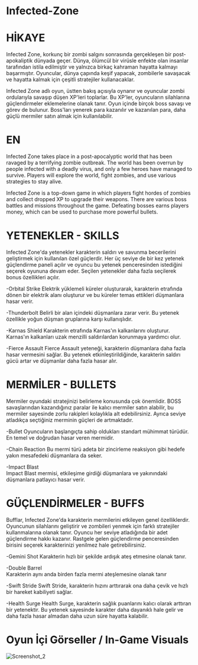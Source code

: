 # Infected-Zone

# HİKAYE

Infected Zone, korkunç bir zombi salgını sonrasında gerçekleşen bir post-apokaliptik dünyada geçer. Dünya, ölümcül bir virüsle enfekte olan insanlar tarafından istila edilmiştir ve yalnızca birkaç kahraman hayatta kalmayı başarmıştır. Oyuncular, dünya çapında keşif yapacak, zombilerle savaşacak ve hayatta kalmak için çeşitli stratejiler kullanacaklar.

Infected Zone adlı oyun, üstten bakış açısıyla oynanır ve oyuncular zombi ordularıyla savaşıp düşen XP'leri toplarlar. Bu XP'ler, oyuncuların silahlarına güçlendirmeler eklemelerine olanak tanır. Oyun içinde birçok boss savaşı ve görev de bulunur. Boss'ları yenerek para kazanılır ve kazanılan para, daha güçlü mermiler satın almak için kullanılabilir.

# EN

Infected Zone takes place in a post-apocalyptic world that has been ravaged by a terrifying zombie outbreak. The world has been overrun by people infected with a deadly virus, and only a few heroes have managed to survive. Players will explore the world, fight zombies, and use various strategies to stay alive.

Infected Zone is a top-down game in which players fight hordes of zombies and collect dropped XP to upgrade their weapons. There are various boss battles and missions throughout the game. Defeating bosses earns players money, which can be used to purchase more powerful bullets.


# YETENEKLER - SKILLS
Infected Zone'da yetenekler karakterin saldırı ve savunma becerilerini geliştirmek için kullanılan özel güçlerdir. Her üç seviye de bir kez yetenek güçlendirme paneli açılır ve oyuncu bu yetenek penceresinden istediğini seçerek oyununa devam eder. Seçilen yetenekler daha fazla seçilerek bonus özellikleri açılır.

-Orbital Strike
    Elektrik yüklemeli küreler oluşturarak, karakterin etrafında dönen bir elektrik alanı oluşturur ve bu küreler temas ettikleri düşmanlara hasar verir.
    
-Thunderbolt
    Belirli bir alan içindeki düşmanlara zarar verir. Bu yetenek özellikle yoğun düşman gruplarına karşı kullanışlıdır.
    
-Karnas Shield
    Karakterin etrafında Karnas'ın kalkanlarını oluşturur. Karnas'ın kalkanları uzak menzilli saldırılardan korunmaya yardımcı olur.

-Fierce Assault 
    Fierce Assault yeteneği, karakterin düşmanlara daha fazla hasar vermesini sağlar. Bu yetenek etkinleştirildiğinde, karakterin saldırı gücü artar ve düşmanlar daha fazla hasar alır.
    

# MERMİLER - BULLETS
Mermiler oyundaki stratejinizi belirleme konusunda çok önemlidir. BOSS savaşlarından kazandığınız paralar ile kalıcı mermiler satın alabilir, bu mermiler sayesinde zorlu rakipleri kolaylıkla alt edebilirsiniz. Ayrıca seviye atladıkça seçtiğiniz merminin güçleri de artmaktadır.

-Bullet
    Oyuncuların başlangıçta sahip oldukları standart mühimmat türüdür. En temel ve doğrudan hasar veren mermidir.
    
-Chain Reaction
    Bu mermi türü adeta bir zincirleme reaksiyon gibi hedefe yakın mesafedeki düşmanlara da seker.
   
-Impact Blast   
    Impact Blast mermisi, etkileşime girdiği düşmanlara ve yakınındaki düşmanlara patlayıcı hasar verir.


# GÜÇLENDİRMELER - BUFFS
Bufflar, Infected Zone'da karakterin mermilerini etkileyen genel özelliklerdir. Oyuncunun silahlarını geliştirir ve zombileri yenmek için farklı stratejiler kullanmalarına olanak tanır. Oyuncu her seviye atladığında bir adet güçlendirme hakkı kazanır. Rastgele gelen güçlendirme penceresinden birisini seçerek karakterinizi yenilmez hale getirebilirsiniz.

-Gemini Shot
    Karakterin hızlı bir şekilde ardışık ateş etmesine olanak tanır.
  
-Double Barrel  
    Karakterin aynı anda birden fazla mermi ateşlemesine olanak tanır
    
-Swift Stride
    Swift Stride, karakterin hızını arttırarak ona daha çevik ve hızlı bir hareket kabiliyeti sağlar.
    
-Health Surge
    Health Surge, karakterin sağlık puanlarını kalıcı olarak arttıran bir yetenektir. Bu yetenek sayesinde karakter daha dayanıklı hale gelir ve daha fazla hasar almadan daha uzun süre hayatta kalabilir.


# Oyun İçi Görseller / In-Game Visuals

![Screenshot_2](https://user-images.githubusercontent.com/101833015/235348556-fc5a6407-5cc6-4082-9adb-6679b0428305.png)
